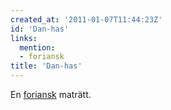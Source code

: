 ```yaml
---
created_at: '2011-01-07T11:44:23Z'
id: 'Dan-has'
links:
  mention:
  - foriansk
title: 'Dan-has'
---
```


En [foriansk] maträtt.

  [foriansk]: foriansk
